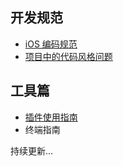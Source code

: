 
## 开发规范

* [iOS 编码规范](CodeStyle.md)
* [项目中的代码风格问题](StyleIssues.md)


## 工具篇

* [插件使用指南](Plugin.md)
* 终端指南



持续更新...


